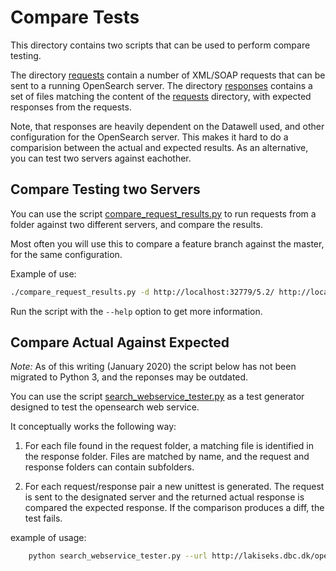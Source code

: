 # Compare Tests

This directory contains two scripts that can be used to perform compare testing.

The directory [requests](requests) contain a number of XML/SOAP requests that can be 
sent to a running OpenSearch server. The directory [responses](responses) contains
a set of files matching the content of the [requests](requests) directory, with 
expected responses from the requests.

Note, that responses are heavily dependent on the Datawell used, and other
configuration for the OpenSearch server. This makes it hard to do a comparision
between the actual and expected results. As an alternative, you can test
two servers against eachother. 

## Compare Testing two Servers

You can use the script [compare_request_results.py](compare_request_results.py)
to run requests from a folder against two different servers, and compare the
results.

Most often you will use this to compare a feature branch against the master, 
for the same configuration.

Example of use:

```bash
./compare_request_results.py -d http://localhost:32779/5.2/ http://localhost:32780/5.2/ requests
```

Run the script with the `--help` option to get more information.

## Compare Actual Against Expected 

*Note:* As of this writing (January 2020) the script below has not been migrated
to Python 3, and the reponses may be outdated.

You can use the script [search_webservice_tester.py](search_webservice_tester.py) 
as a test generator designed to test the opensearch web service.

It conceptually works the following way:

1. For each file found in the request folder, a matching file is identified
   in the response folder. Files are matched by name, and the request
   and response folders can contain subfolders.

2. For each request/response pair a new unittest is generated.
   The request is sent to the designated server and the returned
   actual response is compared the expected response. If the
   comparison produces a diff, the test fails.

example of usage:

```bash
    python search_webservice_tester.py --url http://lakiseks.dbc.dk/opensearch/ requests/ responses/
```
